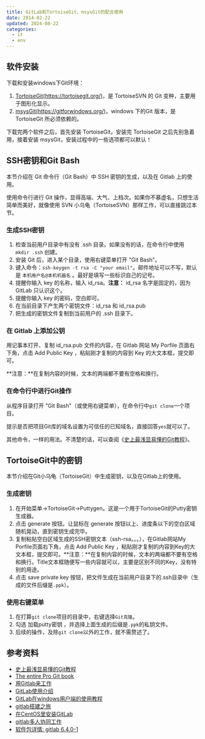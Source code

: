 ```yaml
---
title: GitLab和TortoiseGit、msysGit的配合使用
date: 2014-02-22
updated: 2024-08-22
categories:
  - it
  - env
---
```


## 软件安装 ##

下载和安装windows下Git环境：

1. [TortoiseGit(https://tortoisegit.org/)](https://tortoisegit.org/download/)，是 TortoiseSVN 的 Git 变种，主要用于图形化显示。
2. [msysGit(https://gitforwindows.org/)](https://gitforwindows.org/)，windows 下的Git 版本，是 TortoiseGit 所必须依赖的。

下载完两个软件之后，首先安装 TortoiseGit，安装完 TortoiseGit 之后先别急着用，接着安装 msysGit，安装过程中的一些选项都可以默认！

## SSH密钥和Git Bash ##

本节介绍在 Git 命令行（Git Bash）中 SSH 密钥的生成，以及在 Gitlab 上的使用。

使用命令行进行 Git 操作，显得高端、大气、上档次。如果你不慕虚名，只想生活简单而美好，就像使用 SVN 小乌龟（TortoiseSVN）那样工作，可以直接跳过本节。

### 生成SSH密钥 ###

1. 检查当前用户目录中有没有 .ssh 目录。如果没有的话，在命令行中使用 `mkdir .ssh` 创建。
2. 安装 Git 后，进入某个目录，使用右键菜单打开 "Git Bash"。
3. 键入命令：`ssh-keygen -t rsa -C "your email"`。邮件地址可以不写，默认是 `本机用户名@本机机器名` 。最好是填写一些标识自己的记号。
4. 提醒你输入 key 的名称，输入 id_rsa。**注意：** id_rsa 名字是固定的，因为 GitLab 只认识这个。
5. 提醒你输入 key 的密码，空白即可。
6. 在当前目录下产生两个密钥文件：id_rsa 和 id_rsa.pub
7. 把生成的密钥文件复制到当前用户的 .ssh 目录下。

### 在 Gitlab 上添加公钥 ###

用记事本打开、复制 id_rsa.pub 文件的内容，在 Gitlab 网站 My Porfile 页面右下角，点击 Add Public Key ，粘贴刚才复制的内容到 Key 的大文本框，提交即可。

**注意：**在复制内容的时候，文本的两端都不要有空格和换行。

### 在命令行中进行Git操作 ###

从程序目录打开 "Git Bash"（或使用右键菜单），在命令行中`git clone`一个项目。

提示是否把项目Git库的域名设置为可信任的已知域名，直接回答`yes`就可以了。

其他命令，一样的用法。不清楚的话，可以查阅《[史上最浅显易懂的Git教程](http://www.liaoxuefeng.com/wiki/0013739516305929606dd18361248578c67b8067c8c017b000)》。

## TortoiseGit中的密钥 ##

本节介绍在Git小乌龟（TortoiseGit）中生成密钥，以及在Gitlab上的使用。

### 生成密钥 ###

1. 在开始菜单->TortoiseGit->Puttygen。这是一个用于TortoiseGit的Putty密钥生成器。
2. 点击 generate 按钮。让鼠标在 generate 按钮以上、进度条以下的空白区域随机晃动，直到密钥生成完毕。
3. 复制粘贴空白区域生成的SSH密钥文本（ssh-rsa。。。），在Gitlab网站My Porfile页面右下角，点击 Add Public Key ，粘贴刚才复制的内容到Key的大文本框，提交即可。**注意：**在复制内容的时候，文本的两端都不要有空格和换行。Title文本框随便写一些内容就可以，主要是区别不同的Key，没有特别的用途。
4. 点击 save private key 按钮，把文件生成在当前用户目录下的.ssh目录中（生成的文件后缀是`.ppk`）。

### 使用右键菜单 ###

1. 在打算`git clone`项目的目录中，右键选择`Git克隆`。
2. 勾选 加载putty密钥 ，并选择上面生成的后缀是`.ppk`的私钥文件。
3. 后续的操作，及除`git clone`以外的工作，就不需赘述了。

## 参考资料 ##

- [史上最浅显易懂的Git教程](http://www.liaoxuefeng.com/wiki/0013739516305929606dd18361248578c67b8067c8c017b000)
- [The entire Pro Git book](http://git-scm.com/book/zh)
- [用Gitlab来工作](http://feiyang.me/2013/03/work-with-gitlab/)
- [GitLab使用介绍](http://www.docin.com/p-596784591.html)
- [GitLab在windows用户端的使用教程](http://blog.csdn.net/bluesky8640/article/details/8171104)
- [gitlab搭建之旅](http://www.cnblogs.com/lenolix/archive/2013/02/06/2906466.html)
- [在CentOS里安装GitLab](http://www.linuxidc.com/Linux/2013-05/85184.htm)
- [gitlab多人协同工作](http://herry2013git.blog.163.com/blog/static/219568011201341111240751/)
- [软件包详情: gitlab 6.4.0-1](https://aur.archlinux.org/packages/gitlab/?setlang=zh_CN)
